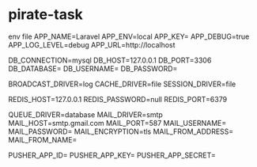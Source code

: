 # pirate-task

env file
APP_NAME=Laravel
APP_ENV=local
APP_KEY=
APP_DEBUG=true
APP_LOG_LEVEL=debug
APP_URL=http://localhost

DB_CONNECTION=mysql
DB_HOST=127.0.0.1
DB_PORT=3306
DB_DATABASE=
DB_USERNAME=
DB_PASSWORD=

BROADCAST_DRIVER=log
CACHE_DRIVER=file
SESSION_DRIVER=file

REDIS_HOST=127.0.0.1
REDIS_PASSWORD=null
REDIS_PORT=6379

QUEUE_DRIVER=database
MAIL_DRIVER=smtp
MAIL_HOST=smtp.gmail.com
MAIL_PORT=587
MAIL_USERNAME=
MAIL_PASSWORD=
MAIL_ENCRYPTION=tls
MAIL_FROM_ADDRESS=
MAIL_FROM_NAME=

PUSHER_APP_ID=
PUSHER_APP_KEY=
PUSHER_APP_SECRET=
